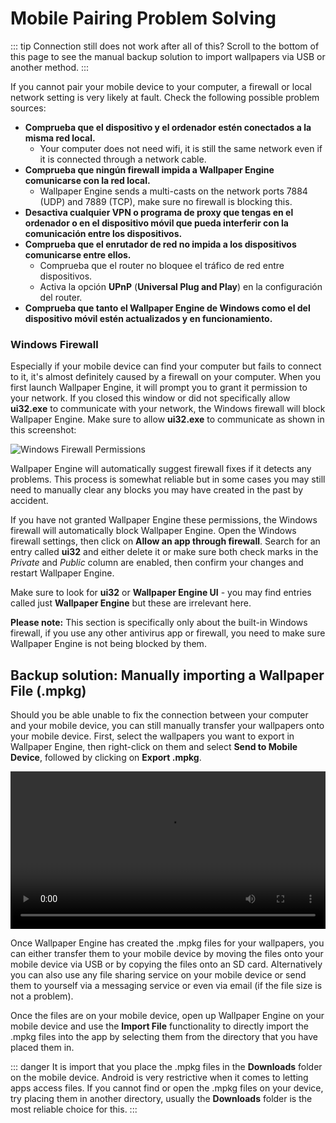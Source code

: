 # Mobile Pairing Problem Solving

::: tip
Connection still does not work after all of this? Scroll to the bottom of this page to see the manual backup solution to import wallpapers via USB or another method.
:::

If you cannot pair your mobile device to your computer, a firewall or local network setting is very likely at fault. Check the following possible problem sources:

* **Comprueba que el dispositivo y el ordenador estén conectados a la misma red local.**
  * Your computer does not need wifi, it is still the same network even if it is connected through a network cable.
* **Comprueba que ningún firewall impida a Wallpaper Engine comunicarse con la red local.**
  * Wallpaper Engine sends a multi-casts on the network ports 7884 (UDP) and 7889 (TCP), make sure no firewall is blocking this.
* **Desactiva cualquier VPN o programa de proxy que tengas en el ordenador o en el dispositivo móvil que pueda interferir con la comunicación entre los dispositivos.**
* **Comprueba que el enrutador de red no impida a los dispositivos comunicarse entre ellos.**
    * Comprueba que el router no bloquee el tráfico de red entre dispositivos.
    * Activa la opción **UPnP** (**Universal Plug and Play**) en la configuración del router.
* **Comprueba que tanto el Wallpaper Engine de Windows como el del dispositivo móvil estén actualizados y en funcionamiento.**

### Windows Firewall

Especially if your mobile device can find your computer but fails to connect to it, it's almost definitely caused by a firewall on your computer. When you first launch Wallpaper Engine, it will prompt you to grant it permission to your network. If you closed this window or did not specifically allow **ui32.exe** to communicate with your network, the Windows firewall will block Wallpaper Engine. Make sure to allow **ui32.exe** to communicate as shown in this screenshot:

![Windows Firewall Permissions](/img/faq/windows_defender.png)

Wallpaper Engine will automatically suggest firewall fixes if it detects any problems. This process is somewhat reliable but in some cases you may still need to manually clear any blocks you may have created in the past by accident.

If you have not granted Wallpaper Engine these permissions, the Windows firewall will automatically block Wallpaper Engine. Open the Windows firewall settings, then click on **Allow an app through firewall**. Search for an entry called **ui32** and either delete it or make sure both check marks in the *Private* and *Public* column are enabled, then confirm your changes and restart Wallpaper Engine.

Make sure to look for **ui32** or **Wallpaper Engine UI** - you may find entries called just **Wallpaper Engine** but these are irrelevant here.

**Please note:** This section is specifically only about the built-in Windows firewall, if you use any other antivirus app or firewall, you need to make sure Wallpaper Engine is not being blocked by them.

## Backup solution: Manually importing a Wallpaper File (.mpkg)

Should you be able unable to fix the connection between your computer and your mobile device, you can still manually transfer your wallpapers onto your mobile device. First, select the wallpapers you want to export in Wallpaper Engine, then right-click on them and select **Send to Mobile Device**, followed by clicking on **Export .mpkg**.

<video width="100%" controls autoplay loop>
  <source src="/videos/mobile_export.mp4" type="video/mp4">
  Tu navegador no admite la etiqueta de vídeo.
</video>

Once Wallpaper Engine has created the .mpkg files for your wallpapers, you can either transfer them to your mobile device by moving the files onto your mobile device via USB or by copying the files onto an SD card. Alternatively you can also use any file sharing service on your mobile device or send them to yourself via a messaging service or even via email (if the file size is not a problem).

Once the files are on your mobile device, open up Wallpaper Engine on your mobile device and use the **Import File** functionality to directly import the .mpkg files into the app by selecting them from the directory that you have placed them in.

::: danger
It is import that you place the .mpkg files in the **Downloads** folder on the mobile device. Android is very restrictive when it comes to letting apps access files. If you cannot find or open the .mpkg files on your device, try placing them in another directory, usually the **Downloads** folder is the most reliable choice for this.
:::